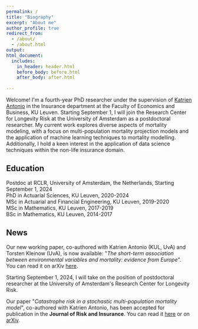 ```yaml
---
permalink: /
title: "Biography"
excerpt: "About me"
author_profile: true
redirect_from: 
  - /about/
  - /about.html
output:
html_document:
  includes:
    in_header: header.html
    before_body: before.html
    after_body: after.html
    
---
```


Welcome! I'm a fourth-year PhD researcher under the supervision of <a href="https://katrienantonio.github.io">Katrien Antonio</a> in the Insurance department at the Faculty of Economics and Business, KU Leuven. Starting September 1, I will join the Research Center for Longevity Risk at the University of Amsterdam as a postdoctoral researcher. My current work explores diverse aspects of mortality modeling, with a focus on multi-population mortality projection models and the application of machine learning techniques to mortality modelling. Additionally, I hold a keen interest in the application of data science techniques within the non-life insurance domain.

## Education
<i class="fa fa-graduation-cap" aria-hidden="true"></i> Postdoc at RCLR, University of Amsterdam, the Netherlands, Starting September 1, 2024  
<i class="fa fa-graduation-cap" aria-hidden="true"></i> PhD in Actuarial Sciences, KU Leuven, 2020-2024  
<i class="fa fa-graduation-cap" aria-hidden="true"></i> MSc in Actuarial and Financial Engineering, KU Leuven, 2019-2020  
<i class="fa fa-graduation-cap" aria-hidden="true"></i> MSc in Mathematics, KU Leuven, 2017-2019    
<i class="fa fa-graduation-cap" aria-hidden="true"></i> BSc in Mathematics, KU Leuven, 2014-2017   

## News
<i class="fa fa-info-circle" aria-hidden="true"></i> Our new working paper, co-authored with Katrien Antonio (KUL, UvA) and Torsten Kleinow (UvA), is now available: "<i>The short-term association between environmental variables and mortality: evidence from Europe</i>". You can read it on arXiv <a href="https://arxiv.org/abs/2405.18020">here</a>.

<i class="fa fa-info-circle" aria-hidden="true"></i> Starting September 1, 2024, I will take on the position of postdoctoral researcher at the University of Amsterdam's Research Center for Longevity Risk.

<i class="fa fa-info-circle" aria-hidden="true"></i> Our paper "<i>Catastrophe risk in a stochastic multi-population mortality model</i>", co-authored with Katrien Antonio, has been accepted for publication in the <b>Journal of Risk and Insurance</b>. You can read it <a href="
https://doi.org/10.1111/jori.12470">here</a> or on <a href="
https://doi.org/10.48550/arXiv.2306.15271">arXiv</a>.


